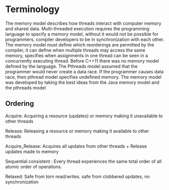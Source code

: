 # Terminology
The memory model describes how threads interact with computer memory and shared data. Multi-threaded
execution requires the programming language to specify a memory model, without it would not be possible
for programmers, compiler developers to be in synchronization with each other. The memory model 
must define which reorderings are permitted by the compiler, it can define when multiple threads
may access the same memory, specifies when assignments in one thread can be seen in a concurrently
executing thread. Before C++11 there was no memory model defined by the language. The Pthreads model
assumed that the programmer would never create a data race. If the programmer causes data race, then pthread
model specifies undefined memory. The memory model was developed by taking the best ideas from the Java memory model
and the pthreads model

## Ordering
Acquire: Acquiring a resource (updates) or memory making it unavailable to other threads

Release: Releasing a resource or memory making it available to other threads

Acquire_Release: Acquires all updates from other threads + Release updates made to memory

Sequential consistent : Every thread experiences the same total order of all atomic order
of operations.

Relaxed: Safe from torn read/writes. safe from clobbered updates, no synchronization
